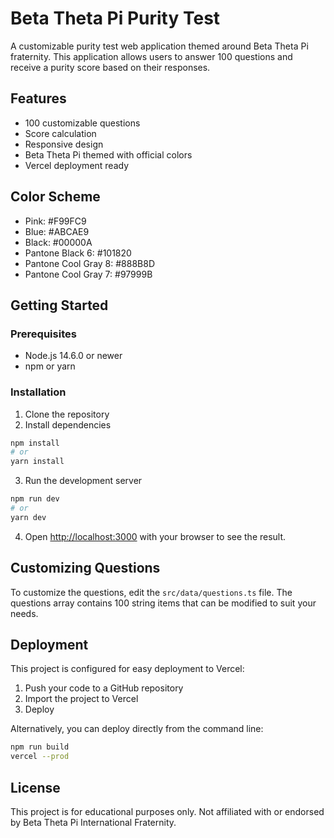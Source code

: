 # Beta Theta Pi Purity Test

A customizable purity test web application themed around Beta Theta Pi fraternity. This application allows users to answer 100 questions and receive a purity score based on their responses.

## Features

- 100 customizable questions
- Score calculation
- Responsive design
- Beta Theta Pi themed with official colors
- Vercel deployment ready

## Color Scheme

- Pink: #F99FC9
- Blue: #ABCAE9
- Black: #00000A
- Pantone Black 6: #101820
- Pantone Cool Gray 8: #888B8D
- Pantone Cool Gray 7: #97999B

## Getting Started

### Prerequisites

- Node.js 14.6.0 or newer
- npm or yarn

### Installation

1. Clone the repository
2. Install dependencies

```bash
npm install
# or
yarn install
```

3. Run the development server

```bash
npm run dev
# or
yarn dev
```

4. Open [http://localhost:3000](http://localhost:3000) with your browser to see the result.

## Customizing Questions

To customize the questions, edit the `src/data/questions.ts` file. The questions array contains 100 string items that can be modified to suit your needs.

## Deployment

This project is configured for easy deployment to Vercel:

1. Push your code to a GitHub repository
2. Import the project to Vercel
3. Deploy

Alternatively, you can deploy directly from the command line:

```bash
npm run build
vercel --prod
```

## License

This project is for educational purposes only. Not affiliated with or endorsed by Beta Theta Pi International Fraternity.